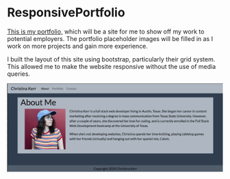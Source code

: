 # ResponsivePortfolio

[This is my portfolio,](https://christinakerr.github.io/ResponsivePortfolio/index.html) which will be a site for me to show off my work to potential employers. The portfolio placeholder images will be filled in as I work on more projects and gain more experience.

I built the layout of this site using bootstrap, particularly their grid system. This allowed me to make the website responsive without the use of media queries.

![Homepage Screenshot](indexScreenshot.png)